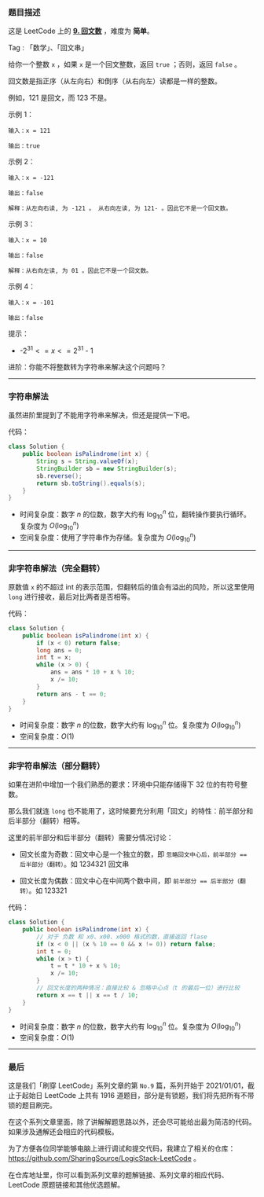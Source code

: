 ### 题目描述

这是 LeetCode 上的 **[9. 回文数](https://leetcode-cn.com/problems/palindrome-number/solution/shua-chuan-lc-zi-fu-chuan-fei-zi-fu-chua-e8l0/)** ，难度为 **简单**。

Tag : 「数学」、「回文串」



给你一个整数 `x` ，如果 `x` 是一个回文整数，返回 `true` ；否则，返回 `false` 。

回文数是指正序（从左向右）和倒序（从右向左）读都是一样的整数。

例如，$121$ 是回文，而 $123$ 不是。

示例 1：
```
输入：x = 121

输出：true
```
示例 2：
```
输入：x = -121

输出：false

解释：从左向右读, 为 -121 。 从右向左读, 为 121- 。因此它不是一个回文数。
```
示例 3：
```
输入：x = 10

输出：false

解释：从右向左读, 为 01 。因此它不是一个回文数。
```
示例 4：
```
输入：x = -101

输出：false
```

提示：
* -$2^{31} <= x <= 2^{31}$ - 1

进阶：你能不将整数转为字符串来解决这个问题吗？

---

### 字符串解法

虽然进阶里提到了不能用字符串来解决，但还是提供一下吧。

代码：
```Java
class Solution {
    public boolean isPalindrome(int x) {
        String s = String.valueOf(x);
        StringBuilder sb = new StringBuilder(s);
        sb.reverse();
        return sb.toString().equals(s);
    }
}
```
* 时间复杂度：数字 $n$ 的位数，数字大约有 $\log_{10}^n$ 位，翻转操作要执行循环。复杂度为 $O(\log_{10}^n)$
* 空间复杂度：使用了字符串作为存储。复杂度为 $O(\log_{10}^n)$

---
### 非字符串解法（完全翻转）

原数值 `x` 的不超过 int 的表示范围，但翻转后的值会有溢出的风险，所以这里使用 `long` 进行接收，最后对比两者是否相等。

代码：
```Java
class Solution {
    public boolean isPalindrome(int x) {
        if (x < 0) return false;
        long ans = 0;
        int t = x;
        while (x > 0) {
            ans = ans * 10 + x % 10;
            x /= 10;
        }
        return ans - t == 0;
    }
}
```
* 时间复杂度：数字 $n$ 的位数，数字大约有 $\log_{10}^n$ 位。复杂度为 $O(\log_{10}^n)$
* 空间复杂度：$O(1)$

---
### 非字符串解法（部分翻转）

如果在进阶中增加一个我们熟悉的要求：环境中只能存储得下 $32$ 位的有符号整数。

那么我们就连 `long` 也不能用了，这时候要充分利用「回文」的特性：前半部分和后半部分（翻转）相等。

这里的前半部分和后半部分（翻转）需要分情况讨论：

* 回文长度为奇数：回文中心是一个独立的数，即 `忽略回文中心后，前半部分 == 后半部分（翻转）`。如 1234321 回文串

* 回文长度为偶数：回文中心在中间两个数中间，即 `前半部分 == 后半部分（翻转）`。如 123321

代码：
```Java
class Solution {
    public boolean isPalindrome(int x) {
        // 对于 负数 和 x0、x00、x000 格式的数，直接返回 flase
        if (x < 0 || (x % 10 == 0 && x != 0)) return false;
        int t = 0;
        while (x > t) {
            t = t * 10 + x % 10;
            x /= 10;
        }
        // 回文长度的两种情况：直接比较 & 忽略中心点（t 的最后一位）进行比较
        return x == t || x == t / 10;
    }
}
```
* 时间复杂度：数字 $n$ 的位数，数字大约有 $\log_{10}^n$ 位。复杂度为 $O(\log_{10}^n)$
* 空间复杂度：$O(1)$

---

### 最后

这是我们「刷穿 LeetCode」系列文章的第 `No.9` 篇，系列开始于 2021/01/01，截止于起始日 LeetCode 上共有 1916 道题目，部分是有锁题，我们将先把所有不带锁的题目刷完。

在这个系列文章里面，除了讲解解题思路以外，还会尽可能给出最为简洁的代码。如果涉及通解还会相应的代码模板。

为了方便各位同学能够电脑上进行调试和提交代码，我建立了相关的仓库：https://github.com/SharingSource/LogicStack-LeetCode 。

在仓库地址里，你可以看到系列文章的题解链接、系列文章的相应代码、LeetCode 原题链接和其他优选题解。

